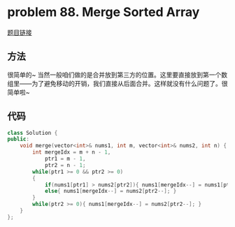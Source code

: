 # problem 88. Merge Sorted Array

[题目链接](https://leetcode.com/problems/merge-sorted-array/)

## 方法

很简单的~ 当然一般咱们做的是合并放到第三方的位置。这里要直接放到第一个数组里——为了避免移动的开销，我们直接从后面合并。这样就没有什么问题了。很简单啦~

## 代码

```C++
class Solution {
public:
    void merge(vector<int>& nums1, int m, vector<int>& nums2, int n) {
        int mergeIdx = m + n - 1,
            ptr1 = m - 1,
            ptr2 = n - 1;
        while(ptr1 >= 0 && ptr2 >= 0)
        {
            if(nums1[ptr1] > nums2[ptr2]){ nums1[mergeIdx--] = nums1[ptr1--]; }
            else{ nums1[mergeIdx--] = nums2[ptr2--]; }
        }
        while(ptr2 >= 0){ nums1[mergeIdx--] = nums2[ptr2--]; }
    }
};
```